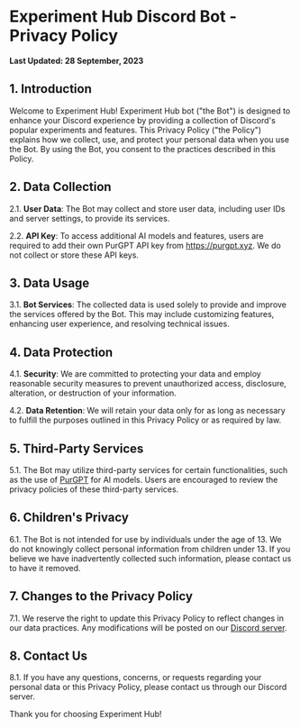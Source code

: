 # Experiment Hub Discord Bot - Privacy Policy

**Last Updated: 28 September, 2023**

## 1. Introduction

Welcome to Experiment Hub! Experiment Hub bot ("the Bot") is designed to enhance your Discord experience by providing a collection of Discord's popular experiments and features. This Privacy Policy ("the Policy") explains how we collect, use, and protect your personal data when you use the Bot. By using the Bot, you consent to the practices described in this Policy.

## 2. Data Collection

2.1. **User Data**: The Bot may collect and store user data, including user IDs and server settings, to provide its services.

2.2. **API Key**: To access additional AI models and features, users are required to add their own PurGPT API key from https://purgpt.xyz. We do not collect or store these API keys.

## 3. Data Usage

3.1. **Bot Services**: The collected data is used solely to provide and improve the services offered by the Bot. This may include customizing features, enhancing user experience, and resolving technical issues.

## 4. Data Protection

4.1. **Security**: We are committed to protecting your data and employ reasonable security measures to prevent unauthorized access, disclosure, alteration, or destruction of your information.

4.2. **Data Retention**: We will retain your data only for as long as necessary to fulfill the purposes outlined in this Privacy Policy or as required by law.

## 5. Third-Party Services

5.1. The Bot may utilize third-party services for certain functionalities, such as the use of [PurGPT](https://purgpt.xyz) for AI models. Users are encouraged to review the privacy policies of these third-party services.

## 6. Children's Privacy

6.1. The Bot is not intended for use by individuals under the age of 13. We do not knowingly collect personal information from children under 13. If you believe we have inadvertently collected such information, please contact us to have it removed.

## 7. Changes to the Privacy Policy

7.1. We reserve the right to update this Privacy Policy to reflect changes in our data practices. Any modifications will be posted on our [Discord server](https://discord.gg/experiments).

## 8. Contact Us

8.1. If you have any questions, concerns, or requests regarding your personal data or this Privacy Policy, please contact us through our Discord server.

Thank you for choosing Experiment Hub!
